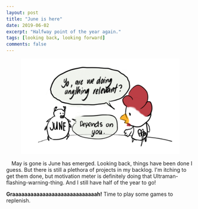 ```yaml
---
layout: post
title: "June is here"
date: 2019-06-02
excerpt: "Halfway point of the year again."
tags: [looking back, looking forward]
comments: false
---
```


<figure>
	<img src="/assets/img/june_blog.png">
</figure>

&ensp;&ensp;May is gone is June has emerged. Looking back, things have been done I guess. But there is still a plethora of projects in my backlog. I'm itching to get them done, but motivation meter is definitely doing that Ultraman-flashing-warning-thing. And I still have half of the year to go!

<b>Graaaaaaaaaaaaaaaaaaaaaaaaaaaah!</b> Time to play some games to replenish.

